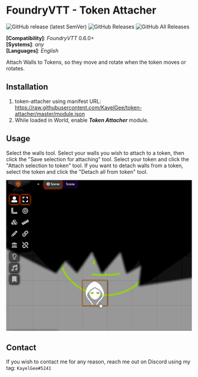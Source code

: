 # FoundryVTT - Token Attacher
![GitHub release (latest SemVer)](https://img.shields.io/github/v/release/KayelGee/token-attacher?style=for-the-badge) 
![GitHub Releases](https://img.shields.io/github/downloads/KayelGee/token-attacher/latest/total?style=for-the-badge) 
![GitHub All Releases](https://img.shields.io/github/downloads/KayelGee/token-attacher/total?style=for-the-badge&label=Downloads+total)  

**[Compatibility]**: *FoundryVTT* 0.6.0+  
**[Systems]**: *any*  
**[Languages]**: *English*  

Attach Walls to Tokens, so they move and rotate when the token moves or rotates.

## Installation

1. token-attacher using manifest URL: https://raw.githubusercontent.com/KayelGee/token-attacher/master/module.json
2. While loaded in World, enable **_Token Attacher_** module.

## Usage

Select the walls tool. Select your walls you wish to attach to a token, then click the "Save selection for attaching" tool. 
Select your token and click the "Attach selection to token" tool.
If you want to detach walls from a token, select the token and click the "Detach all from token" tool.

![](token-attacher.gif)

## Contact

If you wish to contact me for any reason, reach me out on Discord using my tag: `KayelGee#5241`
